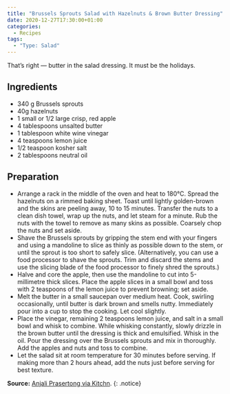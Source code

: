 ```yaml
---
title: "Brussels Sprouts Salad with Hazelnuts & Brown Butter Dressing"
date: 2020-12-27T17:30:00+01:00
categories:
  - Recipes
tags:
  - "Type: Salad"
---
```


That’s right — butter in the salad dressing. It must be the holidays.

<!--more-->

## Ingredients

* 340 g Brussels sprouts
* 40g hazelnuts
* 1 small or 1/2 large crisp, red apple
* 4 tablespoons unsalted butter
* 1 tablespoon white wine vinegar
* 4 teaspoons lemon juice
* 1/2 teaspoon kosher salt
* 2 tablespoons neutral oil

## Preparation

* Arrange a rack in the middle of the oven and heat to 180°C. Spread the hazelnuts on a rimmed baking sheet. Toast until lightly golden-brown and the skins are peeling away, 10 to 15 minutes. Transfer the nuts to a clean dish towel, wrap up the nuts, and let steam for a minute. Rub the nuts with the towel to remove as many skins as possible. Coarsely chop the nuts and set aside.
* Shave the Brussels sprouts by gripping the stem end with your fingers and using a mandoline to slice as thinly as possible down to the stem, or until the sprout is too short to safely slice. (Alternatively, you can use a food processor to shave the sprouts. Trim and discard the stems and use the slicing blade of the food processor to finely shred the sprouts.)
* Halve and core the apple, then use the mandoline to cut into 5-millimetre thick slices. Place the apple slices in a small bowl and toss with 2 teaspoons of the lemon juice to prevent browning; set aside.
* Melt the butter in a small saucepan over medium heat. Cook, swirling occasionally, until butter is dark brown and smells nutty. Immediately pour into a cup to stop the cooking. Let cool slightly.
* Place the vinegar, remaining 2 teaspoons lemon juice, and salt in a small bowl and whisk to combine. While whisking constantly, slowly drizzle in the brown butter until the dressing is thick and emulsified. Whisk in the oil. Pour the dressing over the Brussels sprouts and mix in thoroughly. Add the apples and nuts and toss to combine.
* Let the salad sit at room temperature for 30 minutes before serving. If making more than 2 hours ahead, add the nuts just before serving for best texture.

**Source:** [Anjali Prasertong via Kitchn](https://www.thekitchn.com/recipe-shaved-brussels-sprouts-salad-with-apples-hazelnuts-and-brown-butter-vinaigrette-180521).
{: .notice}
